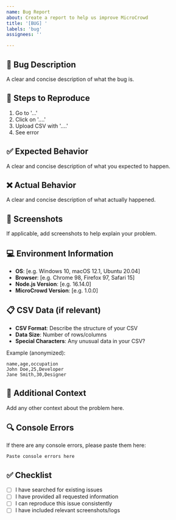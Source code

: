```yaml
---
name: Bug Report
about: Create a report to help us improve MicroCrowd
title: '[BUG] '
labels: 'bug'
assignees: ''

---
```


## 🐛 Bug Description
A clear and concise description of what the bug is.

## 🔄 Steps to Reproduce
1. Go to '...'
2. Click on '....'
3. Upload CSV with '....'
4. See error

## ✅ Expected Behavior
A clear and concise description of what you expected to happen.

## ❌ Actual Behavior
A clear and concise description of what actually happened.

## 📸 Screenshots
If applicable, add screenshots to help explain your problem.

## 💻 Environment Information
- **OS**: [e.g. Windows 10, macOS 12.1, Ubuntu 20.04]
- **Browser**: [e.g. Chrome 98, Firefox 97, Safari 15]
- **Node.js Version**: [e.g. 16.14.0]
- **MicroCrowd Version**: [e.g. 1.0.0]

## 📋 CSV Data (if relevant)
- **CSV Format**: Describe the structure of your CSV
- **Data Size**: Number of rows/columns
- **Special Characters**: Any unusual data in your CSV?

Example (anonymized):
```csv
name,age,occupation
John Doe,25,Developer
Jane Smith,30,Designer
```

## 📝 Additional Context
Add any other context about the problem here.

## 🔍 Console Errors
If there are any console errors, please paste them here:
```
Paste console errors here
```

## ✅ Checklist
- [ ] I have searched for existing issues
- [ ] I have provided all requested information
- [ ] I can reproduce this issue consistently
- [ ] I have included relevant screenshots/logs